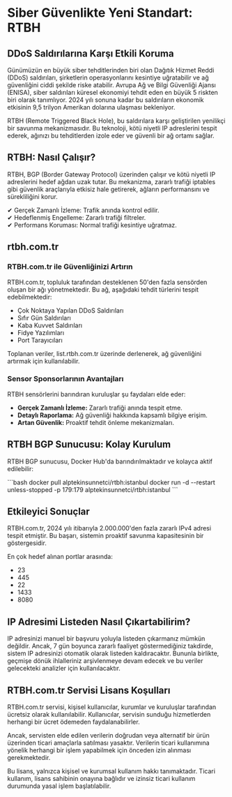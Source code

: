 # Siber Güvenlikte Yeni Standart: RTBH

## DDoS Saldırılarına Karşı Etkili Koruma

Günümüzün en büyük siber tehditlerinden biri olan Dağıtık Hizmet Reddi (DDoS) saldırıları, şirketlerin operasyonlarını kesintiye uğratabilir ve ağ güvenliğini ciddi şekilde riske atabilir. Avrupa Ağ ve Bilgi Güvenliği Ajansı (ENISA), siber saldırıları küresel ekonomiyi tehdit eden en büyük 5 riskten biri olarak tanımlıyor. 2024 yılı sonuna kadar bu saldırıların ekonomik etkisinin 9,5 trilyon Amerikan dolarına ulaşması bekleniyor.

RTBH (Remote Triggered Black Hole), bu saldırılara karşı geliştirilen yenilikçi bir savunma mekanizmasıdır. Bu teknoloji, kötü niyetli IP adreslerini tespit ederek, ağınızı bu tehditlerden izole eder ve güvenli bir ağ ortamı sağlar.

## RTBH: Nasıl Çalışır?

RTBH, BGP (Border Gateway Protocol) üzerinden çalışır ve kötü niyetli IP adreslerini hedef ağdan uzak tutar. Bu mekanizma, zararlı trafiği iptables gibi güvenlik araçlarıyla etkisiz hale getirerek, ağların performansını ve sürekliliğini korur.

✔ Gerçek Zamanlı İzleme: Trafik anında kontrol edilir.  
✔ Hedeflenmiş Engelleme: Zararlı trafiği filtreler.  
✔ Performans Koruması: Normal trafiği kesintiye uğratmaz.

## rtbh.com.tr

### RTBH.com.tr ile Güvenliğinizi Artırın

RTBH.com.tr, topluluk tarafından desteklenen 50'den fazla sensörden oluşan bir ağı yönetmektedir. Bu ağ, aşağıdaki tehdit türlerini tespit edebilmektedir:

- Çok Noktaya Yapılan DDoS Saldırıları
- Sıfır Gün Saldırıları
- Kaba Kuvvet Saldırıları
- Fidye Yazılımları
- Port Tarayıcıları

Toplanan veriler, list.rtbh.com.tr üzerinde derlenerek, ağ güvenliğini artırmak için kullanılabilir.

### Sensor Sponsorlarının Avantajları

RTBH sensörlerini barındıran kuruluşlar şu faydaları elde eder:

- **Gerçek Zamanlı İzleme:** Zararlı trafiği anında tespit etme.
- **Detaylı Raporlama:** Ağ güvenliği hakkında kapsamlı bilgiye erişim.
- **Artan Güvenlik:** Proaktif tehdit önleme mekanizmaları.

## RTBH BGP Sunucusu: Kolay Kurulum

RTBH BGP sunucusu, Docker Hub'da barındırılmaktadır ve kolayca aktif edilebilir:

\`\`\`bash
docker pull alptekinsunnetci/rtbh:istanbul
docker run -d --restart unless-stopped -p 179:179 alptekinsunnetci/rtbh:istanbul
\`\`\`

## Etkileyici Sonuçlar

RTBH.com.tr, 2024 yılı itibarıyla 2.000.000'den fazla zararlı IPv4 adresi tespit etmiştir. Bu başarı, sistemin proaktif savunma kapasitesinin bir göstergesidir.

En çok hedef alınan portlar arasında:
- 23
- 445
- 22
- 1433
- 8080

## IP Adresimi Listeden Nasıl Çıkartabilirim?

IP adresinizi manuel bir başvuru yoluyla listeden çıkarmanız mümkün değildir. Ancak, 7 gün boyunca zararlı faaliyet göstermediğiniz takdirde, sistem IP adresinizi otomatik olarak listeden kaldıracaktır. Bununla birlikte, geçmişe dönük ihlalleriniz arşivlenmeye devam edecek ve bu veriler gelecekteki analizler için kullanılacaktır.

## RTBH.com.tr Servisi Lisans Koşulları

RTBH.com.tr servisi, kişisel kullanıcılar, kurumlar ve kuruluşlar tarafından ücretsiz olarak kullanılabilir. Kullanıcılar, servisin sunduğu hizmetlerden herhangi bir ücret ödemeden faydalanabilirler.

Ancak, servisten elde edilen verilerin doğrudan veya alternatif bir ürün üzerinden ticari amaçlarla satılması yasaktır. Verilerin ticari kullanımına yönelik herhangi bir işlem yapabilmek için önceden izin alınması gerekmektedir.

Bu lisans, yalnızca kişisel ve kurumsal kullanım hakkı tanımaktadır. Ticari kullanım, lisans sahibinin onayına bağlıdır ve izinsiz ticari kullanım durumunda yasal işlem başlatılabilir.

